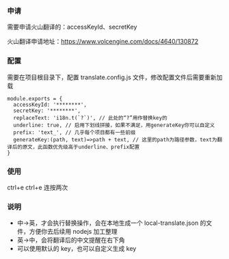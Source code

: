 ### 申请

需要申请火山翻译的：accessKeyId、secretKey

火山翻译申请地址：https://www.volcengine.com/docs/4640/130872

### 配置

需要在项目根目录下，配置 translate.config.js 文件，修改配置文件后需要重新加载

```
module.exports = {
  accessKeyId: '********',
  secretKey: '********',
  replaceText: 'i18n.t(`?`)', // 此处的“?”用作替换key的
  underline: true, // 启用下划线拼接，如果不满足，用generateKey你可以自定义
  prefix: 'text_', // 几乎每个项目都有一些前缀
  generateKey:(path, text)=>path + text, // 这里的path为路径参数，text为翻译后的原文，此函数优先级高于underline、prefix配置
}
```

### 使用

ctrl+e ctrl+e 连按两次

### 说明

- 中->英，才会执行替换操作，会在本地生成一个 local-translate.json 的文件，方便你去后续用 nodejs 加工整理
- 英->中，会将翻译后的中文提醒在右下角
- 可以使用默认的 key，也可以自定义生成 key
